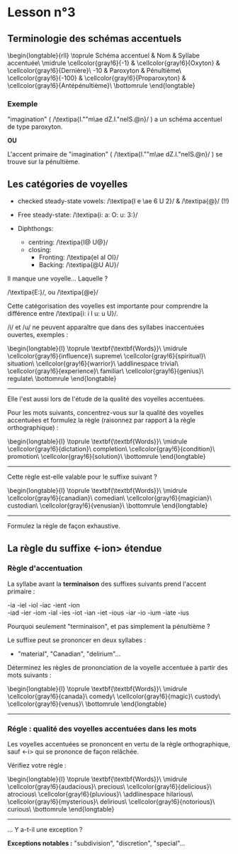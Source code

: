 # Lesson n°3



## Terminologie des schémas accentuels


\begin{longtable}{rll}
\toprule
Schéma accentuel & Nom & Syllabe accentuée\\
\midrule
\cellcolor{gray!6}{-1} & \cellcolor{gray!6}{Oxyton} & \cellcolor{gray!6}{Dernière}\\
-10 & Paroxyton & Pénultième\\
\cellcolor{gray!6}{-100} & \cellcolor{gray!6}{Proparoxyton} & \cellcolor{gray!6}{Antépénultième}\\
\bottomrule
\end{longtable}



### Exemple

"imagination" ( /\textipa{I.""m\ae dZ.I."neIS.@n}/ ) a un schéma accentuel de type paroxyton.

**OU**

L'accent primaire de "imagination" ( /\textipa{I.""m\ae dZ.I."neIS.@n}/ ) se trouve sur la pénultième.



## Les catégories de voyelles

* checked steady-state vowels: /\textipa{I e \ae  6 U 2}/ & /\textipa{@}/ (!!)

* Free steady-state: /\textipa{i: a: O: u: 3:}/

* Diphthongs:
  - centring: /\textipa{I@ U@}/
  - closing:
    - Fronting: /\textipa{eI aI OI}/
    - Backing: /\textipa{@U AU}/

Il manque une voyelle... Laquelle ?



 /\textipa{E:}/, ou /\textipa{@e}/



Cette catégorisation des voyelles est importante pour comprendre la différence entre /\textipa{i: i I u: u U}/.

/i/ et /u/ ne peuvent apparaître que dans des syllabes inaccentuées ouvertes, exemples :


 
\begin{longtable}{l}
\toprule
\textbf{\textbf{Words}}\\
\midrule
\cellcolor{gray!6}{influence}\\
supreme\\
\cellcolor{gray!6}{spiritual}\\
situation\\
\cellcolor{gray!6}{warrior}\\
\addlinespace
trivial\\
\cellcolor{gray!6}{experience}\\
familiar\\
\cellcolor{gray!6}{genius}\\
regulate\\
\bottomrule
\end{longtable} 

---



Elle l'est aussi lors de l'étude de la qualité des voyelles accentuées.



Pour les mots suivants, concentrez-vous sur la qualité des voyelles accentuées et formulez la règle (raisonnez par rapport à la règle orthographique) :
 

 
\begin{longtable}{l}
\toprule
\textbf{\textbf{Words}}\\
\midrule
\cellcolor{gray!6}{dictation}\\
completion\\
\cellcolor{gray!6}{condition}\\
promotion\\
\cellcolor{gray!6}{solution}\\
\bottomrule
\end{longtable} 

---

Cette règle est-elle valable pour le suffixe suivant ?


 
\begin{longtable}{l}
\toprule
\textbf{\textbf{Words}}\\
\midrule
\cellcolor{gray!6}{canadian}\\
comedian\\
\cellcolor{gray!6}{magician}\\
custodian\\
\cellcolor{gray!6}{venusian}\\
\bottomrule
\end{longtable} 

---

Formulez la règle de façon exhaustive.



## La règle du suffixe <-ion> étendue

### Règle d'accentuation 

La syllabe avant la **terminaison** des suffixes suivants prend l'accent primaire :

-ia 	-iel 	-iol
-iac 	-ient   -ion	
-iad 	-ier 	-iom
-ial 	-ies 	-iot
-ian 	-iet 	-ious
-iar 	-io 	-ium
-iate           -ius
 




Pourquoi seulement "terminaison", et pas simplement la pénultième ?



Le suffixe peut se prononcer en deux syllabes :

* "material", "Canadian", "delirium"...



Déterminez les règles de prononciation de la voyelle accentuée à partir des mots suivants : 


 
\begin{longtable}{l}
\toprule
\textbf{\textbf{Words}}\\
\midrule
\cellcolor{gray!6}{canada}\\
comedy\\
\cellcolor{gray!6}{magic}\\
custody\\
\cellcolor{gray!6}{venus}\\
\bottomrule
\end{longtable} 

---

### Régle : qualité des voyelles accentuées dans les mots 

Les voyelles accentuées se prononcent en vertu de la règle orthographique, sauf <-i> qui se prononce de façon relâchée.


 
Vérifiez votre règle :


 
\begin{longtable}{l}
\toprule
\textbf{\textbf{Words}}\\
\midrule
\cellcolor{gray!6}{audacious}\\
precious\\
\cellcolor{gray!6}{delicious}\\
atrocious\\
\cellcolor{gray!6}{pluvious}\\
\addlinespace
hilarious\\
\cellcolor{gray!6}{mysterious}\\
delirious\\
\cellcolor{gray!6}{notorious}\\
curious\\
\bottomrule
\end{longtable} 

---



... Y a-t-il une exception ?



**Exceptions notables :** "subdivision", "discretion", "special"...


